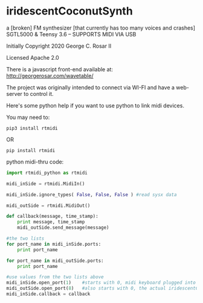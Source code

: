 # iridescentCoconutSynth
a [broken] FM synthesizer [that currently has too many voices and crashes] SGTL5000 & Teensy 3.6 – SUPPORTS MIDI VIA USB


Initially Copyright 2020 George C. Rosar II

Licensed Apache 2.0

There is a javascript front-end available at: 
http://georgerosar.com/wavetable/

The project was originally intended to connect via WI-FI and have a web-server to control it.


Here's some python help if you want to use python to link midi devices.

You may need to:

```
pip3 install rtmidi
```

OR

```
pip install rtmidi
```

python midi-thru code:
```python
import rtmidi_python as rtmidi

midi_inSide = rtmidi.MidiIn()

midi_inSide.ignore_types( False, False, False ) #read sysx data

midi_outSide = rtmidi.MidiOut()

def callback(message, time_stamp):
	print message, time_stamp
	midi_outSide.send_message(message)

#the two lists
for port_name in midi_inSide.ports:
	print port_name

for port_name in midi_outSide.ports:
	print port_name

#use values from the two lists above
midi_inSide.open_port(1)    #starts with 0, midi keyboard plugged into computer 	RECEIVES HERE AND
midi_outSide.open_port(8)   #also starts with 0, the actual iridescentCoconutSynth device SENDS HERE
midi_inSide.callback = callback
```
